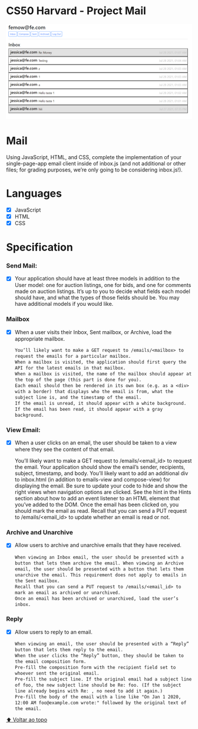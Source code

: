# CS50 Harvard - Project Mail

<img src="exemple.PNG" alt="Demo">

# Mail

Using JavaScript, HTML, and CSS, complete the implementation of your single-page-app email client inside of inbox.js (and not additional or other files; for grading purposes, we’re only going to be considering inbox.js!).

# Languages

- [x] JavaScript
- [x] HTML
- [x] CSS

# Specification

### Send Mail:

- [x]  Your application should have at least three models in addition to the User model: one for auction listings, one for bids, and one for comments made on auction listings. It’s up to you to decide what fields each model should have, and what the types of those fields should be. You may have additional models if you would like.

### Mailbox

- [x] When a user visits their Inbox, Sent mailbox, or Archive, load the appropriate mailbox.

      You’ll likely want to make a GET request to /emails/<mailbox> to request the emails for a particular mailbox.
      When a mailbox is visited, the application should first query the API for the latest emails in that mailbox.
      When a mailbox is visited, the name of the mailbox should appear at the top of the page (this part is done for you).
      Each email should then be rendered in its own box (e.g. as a <div> with a border) that displays who the email is from, what the subject line is, and the timestamp of the email.
      If the email is unread, it should appear with a white background. If the email has been read, it should appear with a gray background.

### View Email:

- [x]  When a user clicks on an email, the user should be taken to a view where they see the content of that email.

      You’ll likely want to make a GET request to /emails/<email_id> to request the email.
      Your application should show the email’s sender, recipients, subject, timestamp, and body.
      You’ll likely want to add an additional div to inbox.html (in addition to emails-view and compose-view) for displaying the email. Be sure to update your code to hide and show the right views when navigation options are clicked.
      See the hint in the Hints section about how to add an event listener to an HTML element that you’ve added to the DOM.
      Once the email has been clicked on, you should mark the email as read. Recall that you can send a PUT request to /emails/<email_id> to update whether an email is read or not.
      
### Archive and Unarchive

- [x] Allow users to archive and unarchive emails that they have received.

      When viewing an Inbox email, the user should be presented with a button that lets them archive the email. When viewing an Archive email, the user should be presented with a button that lets them unarchive the email. This requirement does not apply to emails in the Sent mailbox.
      Recall that you can send a PUT request to /emails/<email_id> to mark an email as archived or unarchived.
      Once an email has been archived or unarchived, load the user’s inbox.
      
### Reply

- [x] Allow users to reply to an email.

      When viewing an email, the user should be presented with a “Reply” button that lets them reply to the email.
      When the user clicks the “Reply” button, they should be taken to the email composition form.
      Pre-fill the composition form with the recipient field set to whoever sent the original email.
      Pre-fill the subject line. If the original email had a subject line of foo, the new subject line should be Re: foo. (If the subject line already begins with Re: , no need to add it again.)
      Pre-fill the body of the email with a line like "On Jan 1 2020, 12:00 AM foo@example.com wrote:" followed by the original text of the email.

[⬆ Voltar ao topo](#cs50-project-2)<br>

